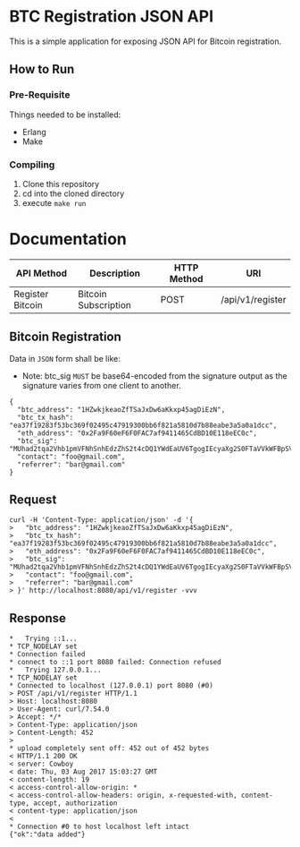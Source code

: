 # BTC Registration JSON API

This is a simple application for exposing JSON API for Bitcoin registration.

## How to Run
### Pre-Requisite
Things needed to be installed:
- Erlang 
- Make

### Compiling
1. Clone this repository
2. cd into the cloned directory
3. execute `make run`

# Documentation

 | API Method | Description | HTTP Method | URI |
 | --- | --- | --- | --- |
 | Register Bitcoin | Bitcoin Subscription | POST | /api/v1/register |


## Bitcoin Registration

Data in `JSON` form shall be like:
* Note: btc_sig `MUST` be base64-encoded from the signature output as the signature varies from one client to another.
```
{
  "btc_address": "1HZwkjkeaoZfTSaJxDw6aKkxp45agDiEzN",
  "btc_tx_hash": "ea37f19283f53bc369f02495c47919300bb6f821a5810d7b88eabe3a5a0a1dcc",
  "eth_address": "0x2Fa9F60eF6F0FAC7af9411465CdBD10E118eEC0c",
  "btc_sig": "MUhad2tqa2Vhb1pmVFNhSnhEdzZhS2t4cDQ1YWdEaUV6TgogIEcyaXg2S0FTaVVkWFBpSVoreG5vNTZKZjJick9qWlpEZkpQOUNWa0xxWFVnYlpYZVNlOUVuY2RCRzhXVW5lSXFHU3hpay9mNVU1eHRWQmZ6NmlmMnplPQo=",
  "contact": "foo@gmail.com",
  "referrer": "bar@gmail.com"
}
```

## Request
```
curl -H 'Content-Type: application/json' -d '{
>   "btc_address": "1HZwkjkeaoZfTSaJxDw6aKkxp45agDiEzN",
>   "btc_tx_hash": "ea37f19283f53bc369f02495c47919300bb6f821a5810d7b88eabe3a5a0a1dcc",
>   "eth_address": "0x2Fa9F60eF6F0FAC7af9411465CdBD10E118eEC0c",
>   "btc_sig": "MUhad2tqa2Vhb1pmVFNhSnhEdzZhS2t4cDQ1YWdEaUV6TgogIEcyaXg2S0FTaVVkWFBpSVoreG5vNTZKZjJick9qWlpEZkpQOUNWa0xxWFVnYlpYZVNlOUVuY2RCRzhXVW5lSXFHU3hpay9mNVU1eHRWQmZ6NmlmMnplPQo=", 
>   "contact": "foo@gmail.com",
>   "referrer": "bar@gmail.com"
> }' http://localhost:8080/api/v1/register -vvv

```

## Response
```
*   Trying ::1...
* TCP_NODELAY set
* Connection failed
* connect to ::1 port 8080 failed: Connection refused
*   Trying 127.0.0.1...
* TCP_NODELAY set
* Connected to localhost (127.0.0.1) port 8080 (#0)
> POST /api/v1/register HTTP/1.1
> Host: localhost:8080
> User-Agent: curl/7.54.0
> Accept: */*
> Content-Type: application/json
> Content-Length: 452
> 
* upload completely sent off: 452 out of 452 bytes
< HTTP/1.1 200 OK
< server: Cowboy
< date: Thu, 03 Aug 2017 15:03:27 GMT
< content-length: 19
< access-control-allow-origin: *
< access-control-allow-headers: origin, x-requested-with, content-type, accept, authorization
< content-type: application/json
< 
* Connection #0 to host localhost left intact
{"ok":"data added"}
```

